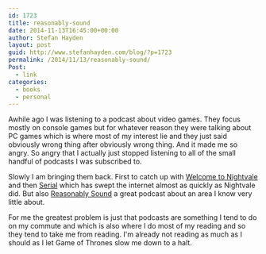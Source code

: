 ```yaml
---
id: 1723
title: reasonably-sound
date: 2014-11-13T16:45:00+00:00
author: Stefan Hayden
layout: post
guid: http://www.stefanhayden.com/blog/?p=1723
permalink: /2014/11/13/reasonably-sound/
Post:
  - link
categories:
  - books
  - personal
---
```

Awhile ago I was listening to a podcast about video games. They focus mostly on console games but for whatever reason they were talking about PC games which is where most of my interest lie and they just said obviously wrong thing after obviously wrong thing. And it made me so angry. So angry that I actually just stopped listening to all of the small handful of podcasts I was subscribed to.

Slowly I am bringing them back. First to catch up with <a href="http://commonplacebooks.com/">Welcome to Nightvale</a> and then <a href="http://serialpodcast.org/">Serial</a> which has swept the internet almost as quickly as Nightvale did. But also <a href="http://www.infiniteguest.org/reasonably-sound/">Reasonably Sound</a> a great podcast about an area I know very little about.

For me the greatest problem is just that podcasts are something I tend to do on my commute and which is also where I do most of my reading and so they tend to take me from reading. I'm already not reading as much as I should as I let Game of Thrones slow me down to a halt.